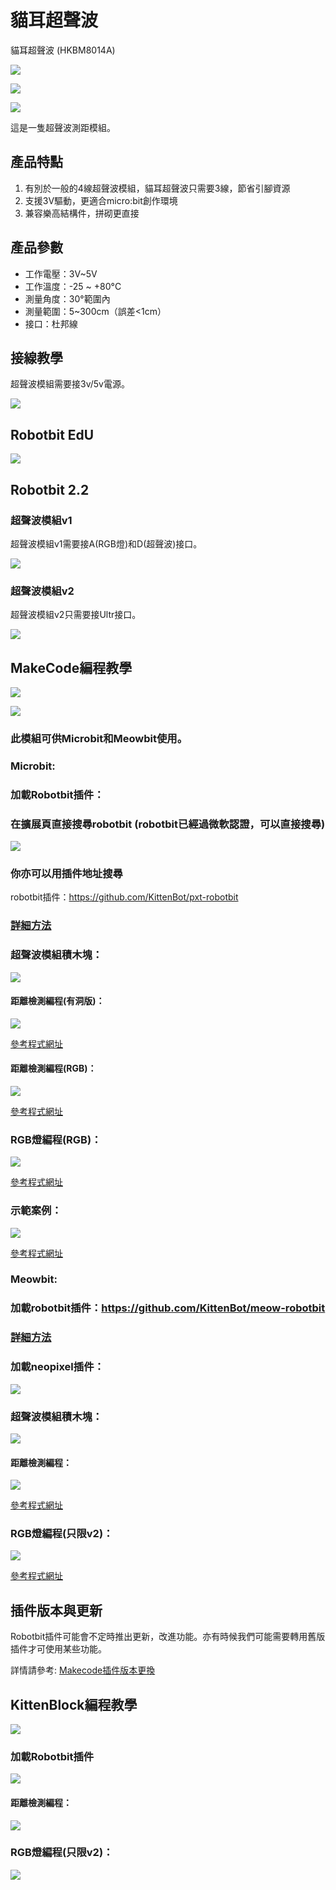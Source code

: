 # 貓耳超聲波

貓耳超聲波 (HKBM8014A)

![](./images/ultrasound3.png)

![](./images/ultrasound2.png)

![](./images/ultrasound_v3_render.png)

這是一隻超聲波測距模組。

## 產品特點

1. 有別於一般的4線超聲波模組，貓耳超聲波只需要3線，節省引腳資源
1. 支援3V驅動，更適合micro:bit創作環境
1. 兼容樂高結構件，拼砌更直接

## 產品參數

- 工作電壓：3V~5V
- 工作溫度：-25 ~ +80°C
- 測量角度：30°範圍內
- 測量範圍：5~300cm（誤差<1cm）
- 接口：杜邦線

## 接線教學

超聲波模組需要接3v/5v電源。

![](./images/ultraSound1.jpg)

## Robotbit EdU

![](./images/nekoultrasound_wire_edu.png)

## Robotbit 2.2

### 超聲波模組v1

超聲波模組v1需要接A(RGB燈)和D(超聲波)接口。

![](./images/ultraSoundv2_wire.png)

### 超聲波模組v2

超聲波模組v2只需要接Ultr接口。

![](./images/ultraSoundv1_wire.png)

## MakeCode編程教學

![](./PWmodules/images/mcbanner.png)

![](../meowbit/images/acbanner.png)

### 此模組可供Microbit和Meowbit使用。

### Microbit:

### 加載Robotbit插件：

### 在擴展頁直接搜尋robotbit (robotbit已經過微軟認證，可以直接搜尋)

![](./images/robotbit_search.gif)

### 你亦可以用插件地址搜尋

robotbit插件：https://github.com/KittenBot/pxt-robotbit

### [詳細方法](../Makecode/powerBrickMC)

### 超聲波模組積木塊：

![](./images/ultraSound_blocks.png)

#### 距離檢測編程(有洞版)：

![](./images/ultraSound_v3_code.png)

[參考程式網址](https://makecode.microbit.org/_Xoggf6RR4JVs)

#### 距離檢測編程(RGB)：

![](./images/ultraSound_code1.png)

[參考程式網址](https://makecode.microbit.org/_Lt021WgXuWfz)

### RGB燈編程(RGB)：

![](./images/ultraSound_code2.png)

[參考程式網址](https://makecode.microbit.org/_J9R5xhCwgJqH)

### 示範案例：

![](./images/ultraSound_code3.png)

[參考程式網址](https://makecode.microbit.org/_5vf48tf6xdVc)

### Meowbit:

### 加載robotbit插件：https://github.com/KittenBot/meow-robotbit

### [詳細方法](../Makecode/powerBrickMC)

### 加載neopixel插件：

![](./images/neopixel.png)

### 超聲波模組積木塊：

![](./images/ultraSound_blocks.png)

#### 距離檢測編程：

![](./images/ultrasound_codeMeow1.png)

[參考程式網址](https://makecode.com/_fC6XoUHHR79p)

### RGB燈編程(只限v2)：

![](./images/ultrasound_codeMeow2.png)

[參考程式網址](https://makecode.com/_hs3LykMzV78o)

## 插件版本與更新

Robotbit插件可能會不定時推出更新，改進功能。亦有時候我們可能需要轉用舊版插件才可使用某些功能。

詳情請參考: [Makecode插件版本更換](../../Makecode/makecode_extensionUpdate)

## KittenBlock編程教學

![](./PWmodules/images/kbbanner.png)

### 加載Robotbit插件

![](./images/addRB.png)

#### 距離檢測編程：

![](./images/ultraSound_code4.png)

### RGB燈編程(只限v2)：

![](./images/ultraSound_code5.png)

